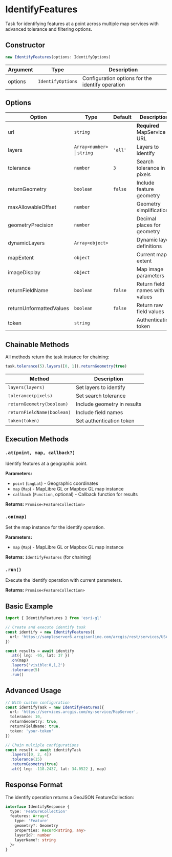 # IdentifyFeatures

Task for identifying features at a point across multiple map services with advanced tolerance and filtering options.

## Constructor

```typescript
new IdentifyFeatures(options: IdentifyOptions)
```

| Argument | Type | Description |
|----------|------|-------------|
| options | `IdentifyOptions` | Configuration options for the identify operation |

## Options

| Option | Type | Default | Description |
|--------|------|---------|-------------|
| url | `string` | | **Required** MapService URL |
| layers | `Array<number>` \| `string` | `'all'` | Layers to identify |
| tolerance | `number` | `3` | Search tolerance in pixels |
| returnGeometry | `boolean` | `false` | Include feature geometry |
| maxAllowableOffset | `number` | | Geometry simplification |
| geometryPrecision | `number` | | Decimal places for geometry |
| dynamicLayers | `Array<object>` | | Dynamic layer definitions |
| mapExtent | `object` | | Current map extent |
| imageDisplay | `object` | | Map image parameters |
| returnFieldName | `boolean` | `false` | Return field names with values |
| returnUnformattedValues | `boolean` | `false` | Return raw field values |
| token | `string` | | Authentication token |

## Chainable Methods

All methods return the task instance for chaining:

```typescript
task.tolerance(5).layers([0, 1]).returnGeometry(true)
```

| Method | Description |
|--------|-------------|
| `layers(layers)` | Set layers to identify |
| `tolerance(pixels)` | Set search tolerance |
| `returnGeometry(boolean)` | Include geometry in results |
| `returnFieldName(boolean)` | Include field names |
| `token(token)` | Set authentication token |

## Execution Methods

### `.at(point, map, callback?)`

Identify features at a geographic point.

**Parameters:**
- `point` (`LngLat`) - Geographic coordinates
- `map` (`Map`) - MapLibre GL or Mapbox GL map instance
- `callback` (`Function`, optional) - Callback function for results

**Returns:** `Promise<FeatureCollection>`

### `.on(map)`

Set the map instance for the identify operation.

**Parameters:**
- `map` (`Map`) - MapLibre GL or Mapbox GL map instance

**Returns:** `IdentifyFeatures` (for chaining)

### `.run()`

Execute the identify operation with current parameters.

**Returns:** `Promise<FeatureCollection>`

## Basic Example

```typescript
import { IdentifyFeatures } from 'esri-gl'

// Create and execute identify task
const identify = new IdentifyFeatures({
  url: 'https://sampleserver6.arcgisonline.com/arcgis/rest/services/USA/MapServer'
})

const results = await identify
  .at({ lng: -95, lat: 37 })
  .on(map)
  .layers('visible:0,1,2')
  .tolerance(5)
  .run()
```

## Advanced Usage

```typescript
// With custom configuration
const identifyTask = new IdentifyFeatures({
  url: 'https://services.arcgis.com/my-service/MapServer',
  tolerance: 10,
  returnGeometry: true,
  returnFieldName: true,
  token: 'your-token'
})

// Chain multiple configurations
const result = await identifyTask
  .layers([0, 2, 4])
  .tolerance(15)
  .returnGeometry(true)
  .at({ lng: -118.2437, lat: 34.0522 }, map)
```

## Response Format

The identify operation returns a GeoJSON FeatureCollection:

```typescript
interface IdentifyResponse {
  type: 'FeatureCollection'
  features: Array<{
    type: 'Feature'
    geometry?: Geometry
    properties: Record<string, any>
    layerId?: number
    layerName?: string
  }>
}
```
